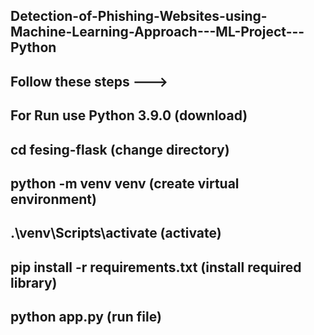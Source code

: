 ## Detection-of-Phishing-Websites-using-Machine-Learning-Approach---ML-Project---Python
## Follow these steps --->
## For Run use Python 3.9.0 (download)
## cd fesing-flask (change directory)
## python -m venv venv (create virtual environment)
## .\venv\Scripts\activate (activate)
## pip install -r requirements.txt (install required library)
## python app.py (run file)
